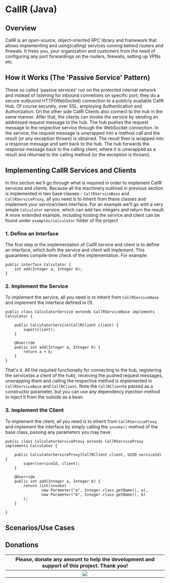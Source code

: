 # CallR (Java)
## Overview
CallR is an open-source, object-oriented RPC library and framework that allows implementing and using(calling) services running behind routers and firewals.
It frees you, your organization and customers from the need of configuring any port forwardings on the routers, firewalls, setting up VPNs etc.
## How it Works (The 'Passive Service' Pattern)
These so called 'passive services' run on the protected internal network and instead of listening for inbound connetions on specific port, they do a secure outbuond HTTP(WebSocket) connection to a publicly available CallR Hub.
Of course securely, over SSL, employing Authentication and Authorization. On the other side CallR Clients also connect to the hub in the same manner.
After that, the clients can invoke the service by sending an addressed request message to the hub. The hub pushes the request message to the respective service through the WebSocket connection.
In the service, the request message is unwrapped into a method call and the result (or any exception thrown) is obtained. The result then is wrapped into a response message and sent back to the hub.
The hub forwards the response message back to the calling client, where it is unwrapped as a result and returned to the calling method (or the exception is thrown).

## Implementing CallR Services and Clients
In this section we'll go through what is required in order to implement CallR services and clients.
Because all the machinery outlined in previous section is implemented in two base classes - `CallRServiceBase` and `CallRServiceProxy`,
all you need is to inherit from these classes and implement your service/client interface.
For an example we'll go with a very simple `Calculator` service, which can add two integers and return the result.
A more extended example, including hosting the service and client can be found under `examples/calculator` folder of the project
### 1. Define an Interface
The first step in the implementation of CallR service and client is to define an interface, which both the service and client will implement. This guarantees compile-time check of the implementation. For example:
```
public interface Calculator {
	int add(Integer a, Integer b);
}
```
### 2. Implement the Service
To implement the service, all you need is to inherit from `CallRServiceBase` and implement the interface defined in (1).
```
public class CalculatorService extends CallRServiceBase implements Calculator {

	public CalculatorService(CallRClient client) {
		super(client);
	}

	@Override
	public int add(Integer a, Integer b) {
		return a + b;
	}
}
```
That's it. All the required functionaity for connecting to the hub, registering the service(as a client of the hub),
receiving the pushed request messages, unwrapping them and calling the respective method is implemented in `CallRServiceBase` and `CallRClient`.
Note the `CallRClient`is passed as a constructor parameter, but you can use any dependency injection method to inject it from the outside as a bean.
### 3. Implement the Client
To implement the client, all you need is to inherit from `CallRServiceProxy` and implement the interface by simply calling the `invoke()` method of the base class, passing any parameters you may have.
```
public class CalculatorServiceProxy extends CallRServiceProxy implements Calculator {

	public CalculatorServiceProxy(CallRClient client, UUID serviceId) {
		super(serviceId, client);
	}

	@Override
	public int add(Integer a, Integer b) {
		return (int)invoke(
				new Parameter("a", Integer.class.getName(), a),
				new Parameter("b", Integer.class.getName(), b)
		);
	}

}
```

## Scenarios/Use Cases
## Donations
|Please, donate any amount to help the development and support of this project. Thank you!|
|:----:|
|[![](https://www.paypalobjects.com/en_US/i/btn/btn_donateCC_LG.gif)](https://www.paypal.com/cgi-bin/webscr?cmd=_s-xclick&hosted_button_id=UHUNBVSX2BKVL)|
